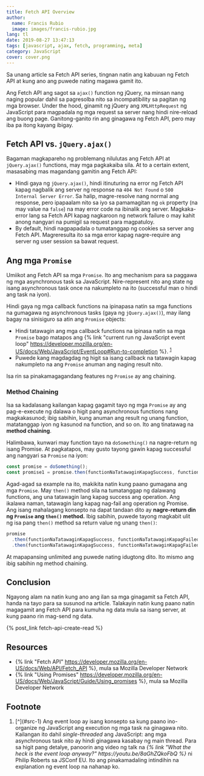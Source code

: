```yaml
---
title: Fetch API Overview
author:
  name: Francis Rubio
  image: images/francis-rubio.jpg
lang: tl
date: 2019-08-27 13:47:13
tags: [javascript, ajax, fetch, programming, meta]
category: JavaScript
cover: cover.png
---
```

Sa unang article sa Fetch API series, tingnan natin ang kabuuan ng Fetch API at kung ano ang puwede nating magawa gamit ito.
<!--more-->

Ang Fetch API ang sagot sa `ajax()` function ng jQuery, na minsan nang naging popular dahil sa pagresolba nito sa incompatibility sa pagitan ng mga browser. Under the hood, ginamit ng jQuery ang `XMLHttpRequest` ng JavaScript para magpadala ng mga request sa server nang hindi nire-reload ang buong page. Ganitong-ganito rin ang ginagawa ng Fetch API, pero may iba pa itong kayang ibigay.

## Fetch API vs. `jQuery.ajax()`

Bagaman magkapareho ng problemang nilulutas ang Fetch API at `jQuery.ajax()` functions, may mga pagkakaiba sila. At to a certain extent, masasabing mas magandang gamitin ang Fetch API:

- Hindi gaya ng `jQuery.ajax()`, hindi itinuturing na error ng Fetch API kapag nagbalik ang server ng response na `404 Not Found` o `500 Internal Server Error`. Sa halip, magre-resolve nang normal ang response, pero ipapaalam nito sa iyo sa pamamagitan ng `ok` property (na may value na `false`) na may error code na ibinalik ang server. Magkaka-error lang sa Fetch API kapag nagkaroon ng network failure o may kahit anong nangyari na pumigil sa request para magpatuloy.
- By default, hindi nagpapadala o tumatanggap ng cookies sa server ang Fetch API. Magreresulta ito sa mga error kapag nagre-require ang server ng user session sa bawat request.

## Ang mga `Promise`

Umiikot ang Fetch API sa mga `Promise`. Ito ang mechanism para sa paggawa ng mga asynchronous task sa JavaScript. Nire-represent nito ang state ng isang asynchronous task once na nakumpleto na ito (successful man o hindi ang task na iyon).

Hindi gaya ng mga callback functions na ipinapasa natin sa mga functions na gumagawa ng asynchronous tasks (gaya ng `jQuery.ajax()`), may ilang bagay na sinisiguro sa atin ang `Promise` objects:
- Hindi tatawagin ang mga callback functions na ipinasa natin sa mga `Promise` bago matapos ang {% link "current run ng JavaScript event loop" https://developer.mozilla.org/en-US/docs/Web/JavaScript/EventLoop#Run-to-completion %}. <sup id="src-1">[1](#ref-1)</sup>
- Puwede kang magdagdag ng higit sa isang callback na tatawagin kapag nakumpleto na ang `Promise` anuman ang naging result nito.

Isa rin sa pinakamagagandang features ng `Promise` ay ang chaining.

### Method Chaining

Isa sa kadalasang kailangan kapag gagamit tayo ng mga `Promise` ay ang pag-e-execute ng dalawa o higit pang asynchronous functions nang magkakasunod; ibig sabihin, kung anuman ang result ng unang function, matatanggap iyon ng kasunod na function, and so on. Ito ang tinatawag na <strong>method chaining</strong>.

Halimbawa, kunwari may function tayo na `doSomething()` na nagre-return ng isang Promise. At pagkatapos, may gusto tayong gawin kapag successful ang nangyari sa `Promise` na iyon:

```js
const promise = doSomething();
const promise1 = promise.then(functionNaTatawaginKapagSuccess, functionNaTatawaginKapagFailed)
```

Agad-agad sa example na ito, makikita natin kung paano gumagana ang mga `Promise`. May `then()` method sila na tumatanggap ng dalawang functions, ang una tatawagin lang kapag success ang operation. Ang ikalawa naman, tatawagin lang kapag nag-fail ang operation ng Promise. Ang isang mahalagang konsepto na dapat tandaan dito ay **nagre-return din ng `Promise` ang `then()` method.** Ibig sabihin, puwede tayong magkabit ulit ng isa pang `then()` method sa return value ng unang `then()`:

```js
promise
  .then(functionNaTatawaginKapagSuccess, functionNaTatawaginKapagFailed)
  .then(functionNaTatawaginKapagSuccess, functionNaTatawaginKapagFailed)
```
At mapapansing unlimited ang puwede nating idugtong dito. Ito mismo ang ibig sabihin ng method chaining.

## Conclusion

Ngayong alam na natin kung ano ang ilan sa mga ginagamit sa Fetch API, handa na tayo para sa susunod na article. Talakayin natin kung paano natin magagamit ang Fetch API para kumuha ng data mula sa isang server, at kung paano rin mag-send ng data.

{% post_link fetch-api-create-read %}

## Resources
- {% link "Fetch API" https://developer.mozilla.org/en-US/docs/Web/API/Fetch_API %}, mula sa Mozilla Developer Network
- {% link "Using Promises" https://developer.mozilla.org/en-US/docs/Web/JavaScript/Guide/Using_promises %}, mula sa Mozilla Developer Network


## Footnote
<ol>
  <li id="ref-1">[^](#src-1) Ang event loop ay isang konsepto sa kung paano ino-organize ng JavaScript ang execution ng mga task na ginagawa nito. Kailangan ito dahil <i>single-threaded</i> ang JavaScript: ang mga asynchronous task nito ay hindi ginagawa kasabay ng main thread. Para sa higit pang detalye, panoorin ang video ng talk na <cite>{% link "What the heck is the event loop anyway?" https://youtu.be/8aGhZQkoFbQ %}</cite> ni Philip Roberts sa JSConf EU. Ito ang pinakamadaling intindihin na explanation ng event loop na nahanap ko.</li>
</ol>